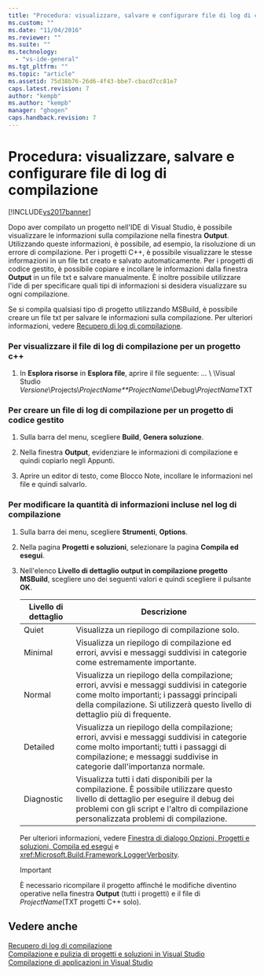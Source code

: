 ```yaml
---
title: "Procedura: visualizzare, salvare e configurare file di log di compilazione | Microsoft Docs"
ms.custom: ""
ms.date: "11/04/2016"
ms.reviewer: ""
ms.suite: ""
ms.technology: 
  - "vs-ide-general"
ms.tgt_pltfrm: ""
ms.topic: "article"
ms.assetid: 75d38b76-26d6-4f43-bbe7-cbacd7cc81e7
caps.latest.revision: 7
author: "kempb"
ms.author: "kempb"
manager: "ghogen"
caps.handback.revision: 7
---
```

# Procedura: visualizzare, salvare e configurare file di log di compilazione
[!INCLUDE[vs2017banner](../code-quality/includes/vs2017banner.md)]

Dopo aver compilato un progetto nell'IDE di Visual Studio, è possibile visualizzare le informazioni sulla compilazione nella finestra **Output**.  Utilizzando queste informazioni, è possibile, ad esempio, la risoluzione di un errore di compilazione.  Per i progetti C\+\+, è possibile visualizzare le stesse informazioni in un file txt creato e salvato automaticamente.  Per i progetti di codice gestito, è possibile copiare e incollare le informazioni dalla finestra **Output** in un file txt e salvare manualmente.  È inoltre possibile utilizzare l'ide di per specificare quali tipi di informazioni si desidera visualizzare su ogni compilazione.  
  
 Se si compila qualsiasi tipo di progetto utilizzando MSBuild, è possibile creare un file txt per salvare le informazioni sulla compilazione.  Per ulteriori informazioni, vedere [Recupero di log di compilazione](../msbuild/obtaining-build-logs-with-msbuild.md).  
  
### Per visualizzare il file di log di compilazione per un progetto c\+\+  
  
1.  In **Esplora risorse** in **Esplora file**, aprire il file seguente: … \\  \\Visual Studio *Versione*\\Projects\\*ProjectName**ProjectName*\\Debug\\*ProjectName*TXT  
  
### Per creare un file di log di compilazione per un progetto di codice gestito  
  
1.  Sulla barra del menu, scegliere **Build**, **Genera soluzione**.  
  
2.  Nella finestra **Output**, evidenziare le informazioni di compilazione e quindi copiarlo negli Appunti.  
  
3.  Aprire un editor di testo, come Blocco Note, incollare le informazioni nel file e quindi salvarlo.  
  
### Per modificare la quantità di informazioni incluse nel log di compilazione  
  
1.  Sulla barra dei menu, scegliere **Strumenti**, **Options**.  
  
2.  Nella pagina **Progetti e soluzioni**, selezionare la pagina **Compila ed esegui**.  
  
3.  Nell'elenco **Livello di dettaglio output in compilazione progetto MSBuild**, scegliere uno dei seguenti valori e quindi scegliere il pulsante **OK**.  
  
    |Livello di dettaglio|Descrizione|  
    |--------------------------|-----------------|  
    |Quiet|Visualizza un riepilogo di compilazione solo.|  
    |Minimal|Visualizza un riepilogo di compilazione ed errori, avvisi e messaggi suddivisi in categorie come estremamente importante.|  
    |Normal|Visualizza un riepilogo della compilazione; errori, avvisi e messaggi suddivisi in categorie come molto importanti; i passaggi principali della compilazione.  Si utilizzerà questo livello di dettaglio più di frequente.|  
    |Detailed|Visualizza un riepilogo della compilazione; errori, avvisi e messaggi suddivisi in categorie come molto importanti; tutti i passaggi di compilazione; e messaggi suddivise in categorie dall'importanza normale.|  
    |Diagnostic|Visualizza tutti i dati disponibili per la compilazione.  È possibile utilizzare questo livello di dettaglio per eseguire il debug dei problemi con gli script e l'altro di compilazione personalizzata problemi di compilazione.|  
  
     Per ulteriori informazioni, vedere [Finestra di dialogo Opzioni, Progetti e soluzioni, Compila ed esegui](../ide/reference/options-dialog-box-projects-and-solutions-build-and-run.md) e <xref:Microsoft.Build.Framework.LoggerVerbosity>.  
  
    > [!IMPORTANT]
    >  È necessario ricompilare il progetto affinché le modifiche diventino operative nella finestra **Output** \(tutti i progetti\) e il file di *ProjectName*\(TXT progetti C\+\+ solo\).  
  
## Vedere anche  
 [Recupero di log di compilazione](../msbuild/obtaining-build-logs-with-msbuild.md)   
 [Compilazione e pulizia di progetti e soluzioni in Visual Studio](../ide/building-and-cleaning-projects-and-solutions-in-visual-studio.md)   
 [Compilazione di applicazioni in Visual Studio](../ide/compiling-and-building-in-visual-studio.md)